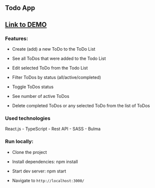 ## Todo App

## [Link to DEMO](https://kseniia-chepur.github.io/todo-app/)

### Features:

- Create (add) a new ToDo to the ToDo List 

- See all ToDos that were added to the Todo List

- Edit selected ToDo from the Todo List

- Filter ToDos by status (all/active/completed)

- Toggle ToDos status

- See number of active ToDos

- Delete completed ToDos or any selected ToDo from the list of ToDos



### Used technologies

React.js - TypeScript - Rest API - SASS - Bulma

### Run locally:
- Clone the project

- Install dependencies: npm install

- Start dev server: npm start

- Navigate to `http://localhost:3000/`

